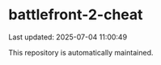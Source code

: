 # battlefront-2-cheat

Last updated: 2025-07-04 11:00:49

This repository is automatically maintained.
